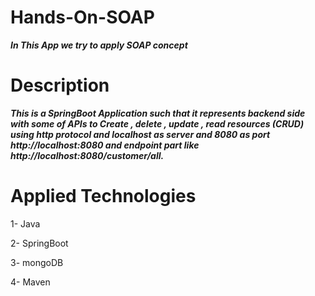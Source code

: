 # Hands-On-SOAP

***In This App we try to apply SOAP concept***

# Description 

  ***This is a SpringBoot Application such that it represents backend side with some of APIs to Create , delete , update , read resources 
  (CRUD) using http protocol and localhost as server and 8080 as port http://localhost:8080 and endpoint part like http://localhost:8080/customer/all.***
  
# Applied Technologies

1- Java

2- SpringBoot

3- mongoDB

4- Maven
